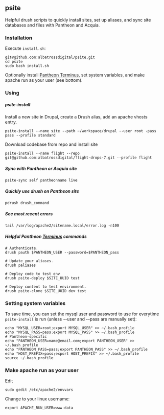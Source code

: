 psite
-----

Helpful drush scripts to quickly install sites, set up aliases, and sync
site databases and files with Pantheon and Acquia.

### Installation
Execute `install.sh`:
```
git@github.com:albatrossdigital/psite.git
cd psite
sudo bash install.sh
```
Optionally install [Pantheon Terminus](https://github.com/pantheon-systems/terminus), 
set system variables, and make apache run as your user (see bottom).

### Using

##### psite-install
Install a new site in Drupal, create a Drush alias, add an apache vhosts entry.
```
psite-install --name site --path ~/workspace/drupal --user root -pass pass --profile standard
```
Download codebase from repo and install site
```
psite-install --name flight --repo git@github.com:albatrossdigital/flight-drops-7.git --profile flight
```

##### Sync with Pantheon or Acquia site
```
psite-sync self pantheonname live
```

##### Quickly use drush on Pantheon site
```
pdrush drush_command
```

##### See most recent errors
```
tail /var/log/apache2/sitename.local/error.log -n100
```

##### Helpful Pantheon [Terminus](https://github.com/pantheon-systems/terminus) commands
```
# Authenticate.
drush pauth $PANTHEON_USER --password=$PANTHEON_pass

# Update your aliases.
drush paliases

# Deploy code to test env
drush psite-deploy $SITE_UUID test

# Deploy content to test environment.
drush psite-clone $SITE_UUID dev test
```

### Setting system variables
To save time, you can set the mysql user and password to use for everytime
`psite-install` is run (unless --user and --pass are manually set):
```
echo "MYSQL_USER=root;export MYSQL_USER" >> ~/.bash_profile
echo "MYSQL_PASS=pass;export MYSQL_PASS" >> ~/.bash_profile
# Pantheon-specific
echo "PANTHEON_USER=name@email.com;export PANTHEON_USER" >> ~/.bash_profile
echo "PANTHEON_PASS=pass;export PANTHEON_PASS" >> ~/.bash_profile
echo "HOST_PREFIX=pass;export HOST_PREFIX" >> ~/.bash_profile
source ~/.bash_profile
```

### Make apache run as your user
Edit
```
sudo gedit /etc/apache2/envvars
```
Change to your linux username:
```
export APACHE_RUN_USER=www-data
```


